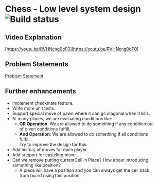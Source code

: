 # Chess - Low level system design ![Build status](https://travis-ci.org/anomaly2104/chess-low-level-system-design.svg?branch=master)

## Video Explanation
[https://youtu.be/RVHNcng0oF0](https://youtu.be/RVHNcng0oF0)

## Problem Statements
[Problem Statement](problem-statement.md)

## Further enhancements
* Implement checkmate feature.
* Write more unit tests.
* Support special move of pawn where it can go diagonal when it kills.
* At many places, we are evaluating conditions like:
  * **OR Operation**: We are allowed to do something if any condition out of given conditions fulfill. 
  * **And Operation**: We are allowed to do something if all conditions fulfill.  
  Try to improve the design for this.
* Add history of moves for each player.
* Add support for casteling move.
* Can we remove putting currentCell in Piece? How about introducing something like position?
    * A piece will have a position and you can always get the cell back from board using this position.

